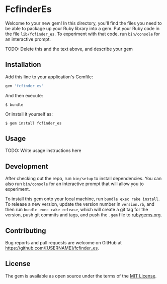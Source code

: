# FcfinderEs

Welcome to your new gem! In this directory, you'll find the files you need to be able to package up your Ruby library into a gem. Put your Ruby code in the file `lib/fcfinder_es`. To experiment with that code, run `bin/console` for an interactive prompt.

TODO: Delete this and the text above, and describe your gem

## Installation

Add this line to your application's Gemfile:

```ruby
gem 'fcfinder_es'
```

And then execute:

    $ bundle

Or install it yourself as:

    $ gem install fcfinder_es

## Usage

TODO: Write usage instructions here

## Development

After checking out the repo, run `bin/setup` to install dependencies. You can also run `bin/console` for an interactive prompt that will allow you to experiment.

To install this gem onto your local machine, run `bundle exec rake install`. To release a new version, update the version number in `version.rb`, and then run `bundle exec rake release`, which will create a git tag for the version, push git commits and tags, and push the `.gem` file to [rubygems.org](https://rubygems.org).

## Contributing

Bug reports and pull requests are welcome on GitHub at https://github.com/[USERNAME]/fcfinder_es.

## License

The gem is available as open source under the terms of the [MIT License](https://opensource.org/licenses/MIT).
